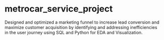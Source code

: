 # metrocar_service_project
Designed and optimized a marketing funnel to increase lead conversion and maximize customer acquisition by identifying and addressing inefficiencies in the user journey using SQL and Python for EDA and Visualization. 
